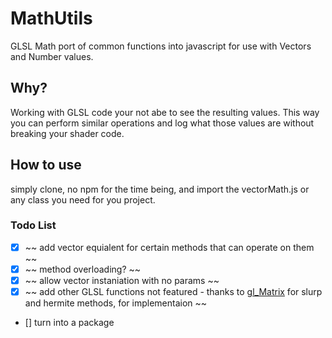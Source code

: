 # MathUtils

GLSL Math port of common functions into javascript for use with Vectors and Number values.

## Why?

Working with GLSL code your not abe to see the resulting values. This way you can perform similar operations and log what those values are without breaking your shader code.

## How to use

simply clone, no npm for the time being, and import the vectorMath.js or any class you need for you project.

### Todo List

- [X] ~~ add vector equialent for certain methods that can operate on them ~~
- [X] ~~ method overloading? ~~
- [x] ~~ allow vector instaniation with no params ~~
- [X] ~~ add other GLSL functions not featured - thanks to [gl_Matrix](https://github.com/toji/gl-matrix/) for slurp and hermite methods, for implementaion ~~
- [] turn into a package
